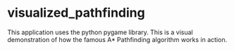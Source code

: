 # visualized_pathfinding
This application uses the python pygame library. This is a visual demonstration of how the famous A* Pathfinding algorithm works in action.
